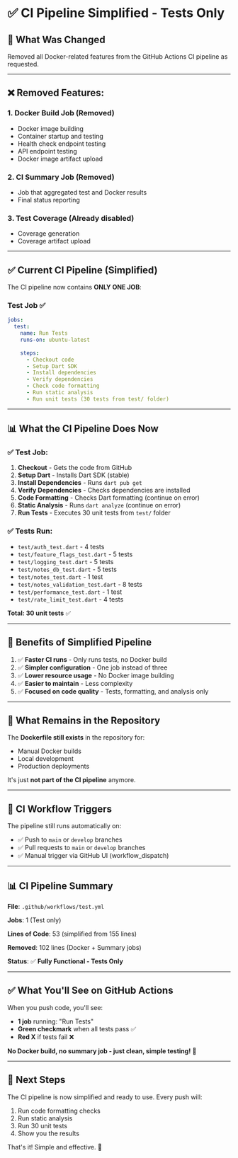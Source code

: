 # ✅ CI Pipeline Simplified - Tests Only

## 🎯 What Was Changed

Removed all Docker-related features from the GitHub Actions CI pipeline as requested.

---

## ❌ **Removed Features:**

### 1. **Docker Build Job** (Removed)
- Docker image building
- Container startup and testing
- Health check endpoint testing
- API endpoint testing
- Docker image artifact upload

### 2. **CI Summary Job** (Removed)
- Job that aggregated test and Docker results
- Final status reporting

### 3. **Test Coverage** (Already disabled)
- Coverage generation
- Coverage artifact upload

---

## ✅ **Current CI Pipeline (Simplified)**

The CI pipeline now contains **ONLY ONE JOB**:

### **Test Job** ✅
```yaml
jobs:
  test:
    name: Run Tests
    runs-on: ubuntu-latest
    
    steps:
      - Checkout code
      - Setup Dart SDK
      - Install dependencies
      - Verify dependencies
      - Check code formatting
      - Run static analysis
      - Run unit tests (30 tests from test/ folder)
```

---

## 📊 What the CI Pipeline Does Now

### ✅ **Test Job:**
1. **Checkout** - Gets the code from GitHub
2. **Setup Dart** - Installs Dart SDK (stable)
3. **Install Dependencies** - Runs `dart pub get`
4. **Verify Dependencies** - Checks dependencies are installed
5. **Code Formatting** - Checks Dart formatting (continue on error)
6. **Static Analysis** - Runs `dart analyze` (continue on error)
7. **Run Tests** - Executes 30 unit tests from `test/` folder

### ✅ **Tests Run:**
- `test/auth_test.dart` - 4 tests
- `test/feature_flags_test.dart` - 5 tests
- `test/logging_test.dart` - 5 tests
- `test/notes_db_test.dart` - 5 tests
- `test/notes_test.dart` - 1 test
- `test/notes_validation_test.dart` - 8 tests
- `test/performance_test.dart` - 1 test
- `test/rate_limit_test.dart` - 4 tests

**Total: 30 unit tests** ✅

---

## 🚀 Benefits of Simplified Pipeline

1. ✅ **Faster CI runs** - Only runs tests, no Docker build
2. ✅ **Simpler configuration** - One job instead of three
3. ✅ **Lower resource usage** - No Docker image building
4. ✅ **Easier to maintain** - Less complexity
5. ✅ **Focused on code quality** - Tests, formatting, and analysis only

---

## 📝 What Remains in the Repository

The **Dockerfile still exists** in the repository for:
- Manual Docker builds
- Local development
- Production deployments

It's just **not part of the CI pipeline** anymore.

---

## 🎯 CI Workflow Triggers

The pipeline still runs automatically on:
- ✅ Push to `main` or `develop` branches
- ✅ Pull requests to `main` or `develop` branches
- ✅ Manual trigger via GitHub UI (workflow_dispatch)

---

## 📊 CI Pipeline Summary

**File**: `.github/workflows/test.yml`

**Jobs**: 1 (Test only)

**Lines of Code**: 53 (simplified from 155 lines)

**Removed**: 102 lines (Docker + Summary jobs)

**Status**: ✅ **Fully Functional - Tests Only**

---

## ✅ What You'll See on GitHub Actions

When you push code, you'll see:
- **1 job** running: "Run Tests"
- **Green checkmark** when all tests pass ✅
- **Red X** if tests fail ❌

**No Docker build, no summary job - just clean, simple testing!** 🎊

---

## 🔄 Next Steps

The CI pipeline is now simplified and ready to use. Every push will:
1. Run code formatting checks
2. Run static analysis
3. Run 30 unit tests
4. Show you the results

That's it! Simple and effective. 🚀

